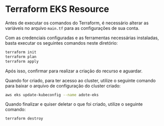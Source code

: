 # Terraform EKS Resource

Antes de executar os comandos do Terraform, é necessário alterar as variáveis no arquivo `main.tf` para as configurações de sua conta.

Com as credenciais configuradas e as ferramentas necessárias instaladas, basta executar os seguintes comandos neste diretório:

```bash
terraform init
terraform plan
terraform apply
```

Após isso, confirmar para realizar a criação do recurso e aguardar.

Quando for criado, para ter acesso ao cluster, utilize o seguinte comando para baixar o arquivo de configuração do cluster criado:

```bash
aws eks update-kubeconfig --name adote-eks
```

Quando finalizar e quiser deletar o que foi criado, utilize o seguinte comando:

```bash
terraform destroy
```